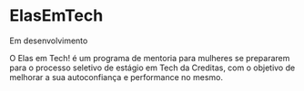 # ElasEmTech
Em desenvolvimento

O Elas em Tech! é um programa de mentoria para mulheres se prepararem para o processo seletivo de estágio em Tech da Creditas, com o objetivo de melhorar a sua autoconfiança e performance no mesmo.
